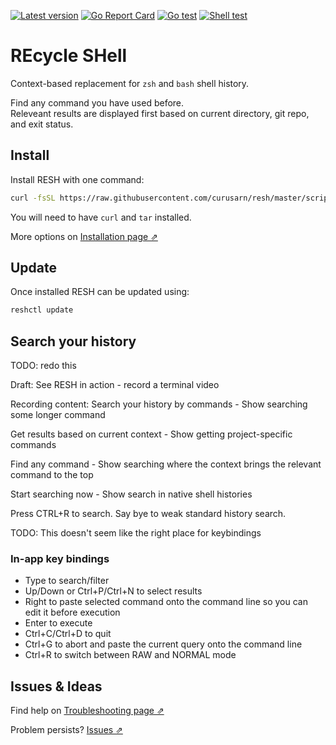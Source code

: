 
[![Latest version](https://img.shields.io/github/v/tag/curusarn/resh?sort=semver)](https://github.com/curusarn/resh/releases)
[![Go Report Card](https://goreportcard.com/badge/github.com/curusarn/resh)](https://goreportcard.com/report/github.com/curusarn/resh)
[![Go test](https://github.com/curusarn/resh/actions/workflows/go.yaml/badge.svg)](https://github.com/curusarn/resh/actions/workflows/go.yaml)
[![Shell test](https://github.com/curusarn/resh/actions/workflows/sh.yaml/badge.svg)](https://github.com/curusarn/resh/actions/workflows/sh.yaml)

# REcycle SHell

Context-based replacement for `zsh` and `bash` shell history.

Find any command you have used before.  
Releveant results are displayed first based on current directory, git repo, and exit status.

<!-- Contextual shell history -->
<!-- Contextual bash history -->
<!-- Contextual zsh history -->
<!-- Context-based shell history -->
<!-- Context-based bash history -->
<!-- Context-based zsh history -->
<!-- Better shell history -->
<!-- Better bash history -->
<!-- Better zsh history -->
<!-- PWD Directory -->

## Install

Install RESH with one command:

```sh
curl -fsSL https://raw.githubusercontent.com/curusarn/resh/master/scripts/rawinstall.sh | sh
```

You will need to have `curl` and `tar` installed.

More options on [Installation page ⇗](./installation.md)

## Update

Once installed RESH can be updated using:

```sh
reshctl update
```

## Search your history

TODO: redo this

Draft:
See RESH in action - record a terminal video

Recording content:
Search your history by commands - Show searching some longer command

Get results based on current context - Show getting project-specific commands

Find any command - Show searching where the context brings the relevant command to the top

Start searching now - Show search in native shell histories


Press CTRL+R to search.
Say bye to weak standard history search.



TODO: This doesn't seem like the right place for keybindings

### In-app key bindings

- Type to search/filter
- Up/Down or Ctrl+P/Ctrl+N to select results
- Right to paste selected command onto the command line so you can edit it before execution
- Enter to execute
- Ctrl+C/Ctrl+D to quit
- Ctrl+G to abort and paste the current query onto the command line
- Ctrl+R to switch between RAW and NORMAL mode

## Issues & Ideas

Find help on [Troubleshooting page ⇗](./troubleshooting.md)

Problem persists? [Issues ⇗](https://github.com/curusarn/resh/issues)
